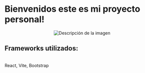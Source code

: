 # Bienvenidos este es mi proyecto personal!

<body>
<p align="center">
  <img src="https://encrypted-tbn0.gstatic.com/images?q=tbn:ANd9GcTnt6FomDwusPis9HdQOAefKveu7jASJ-z89r6PW_G7Dw&s" alt="Descripción de la imagen">
</p>

<p align="center">
  <h2>Frameworks utilizados:</h2><br>
  React, Vite, Bootstrap
</p>
